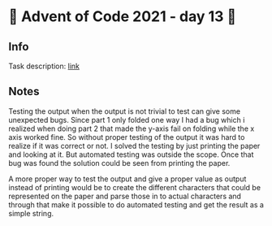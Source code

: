 # 🎄 Advent of Code 2021 - day 13 🎄

## Info

Task description: [link](https://adventofcode.com/2021/day/13)

## Notes

  Testing the output when the output is not trivial to test can give some unexpected bugs. Since part 1 only folded one way I had a bug which i realized when doing part 2 that made the y-axis fail on folding while the x axis worked fine. So without proper testing of the output it was hard to realize if it was correct or not. I solved the testing by just printing the paper and looking at it. But automated testing was outside the scope. Once that bug was found the solution could be seen from printing the paper.
  
A more proper way to test the output and give a proper value as output instead of printing would be to create the different characters that could be represented on the paper and parse those in to actual characters and through that make it possible to do automated testing and get the result as a simple string.
